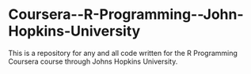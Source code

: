 # Coursera--R-Programming--John-Hopkins-University
This is a repository for any and all code written for the R Programming Coursera course through Johns Hopkins University.

